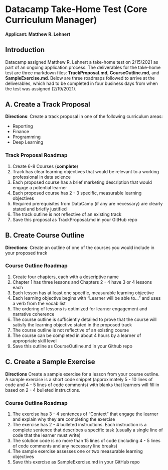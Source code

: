 # Datacamp Take-Home Test (Core Curriculum Manager)
#### **Applicant**: Matthew R. Lehnert
## Introduction
Datacamp assigned Matthew R. Lehnert a take-home test on 2/15/2021 as part of an ongoing application process.  The deliverables for the take-home test are three markdown files: **TrackProposal.md**, **CourseOutline.md**, and **SampleExercise.md**.  Below are three roadmaps followed to arrive at the deliverables, which had to be completed in four business days from when the test was assigned (2/19/2021).
## A. Create a Track Proposal
**Directions**: Create a track proposal in one of the following curriculum areas:
* Reporting
* Finance
* Programming
* Deep Learning
### Track Proposal Roadmap
1. Create 6-8 Courses (**complete**)
2. Track has clear learning objectives that would be relevant to a working professional in data science
3. Each proposed course has a brief marketing description that would engage a potential learner
4. Each proposed course has 2 - 3 specific, measurable learning objectives
5. Required prerequisites from DataCamp (if any are necessary) are clearly stated and briefly justified
6. The track outline is not reflective of an existing track
7. Save this proposal as TrackProposal.md in your GitHub repo

## B. Create Course Outline
**Directions**: Create an outline of one of the courses you would include in your proposed track
### Course Outline Roadmap
1. Create four chapters, each with a descriptive name
2. Chapter 1 has three lessons and Chapters 2 - 4 have 3 or 4 lessons each
3. Each lesson has at least one specific, measurable learning objective
4. Each learning objective begins with “Learner will be able to...” and uses a verb from the vocab list
5. The ordering of lessons is optimized for learner engagement and narrative coherence
6. The course outline is sufficiently detailed to prove that the course will satisfy the learning objective stated in the proposed track
7. The course outline is not reflective of an existing course
8. The course can be completed in about 4 hours by a learner of appropriate skill level
9. Save this outline as CourseOutline.md in your Github repo

## C. Create a Sample Exercise
**Directions** Create a sample exercise for a lesson from your course outline. A sample exercise is a short code snippet (approximately 5 - 10 lines of code and 4 - 5 lines of code comments) with blanks that learners will fill in based on 2 - 4 bulleted instructions.
### Course Outline Roadmap
1. The exercise has 3 - 4 sentences of “Context” that engage the learner and explain why they are completing the exercise
2. The exercise has 2 - 4 bulleted instructions. Each instruction is a complete sentence that describes a specific task (usually a single line of code that the learner must write)
3. The solution code is no more than 15 lines of code (including 4 - 5 lines of code comments and any necessary line breaks)
4. The sample exercise assesses one or two measurable learning objectives
5. Save this exercise as SampleExercise.md in your GitHub repo
